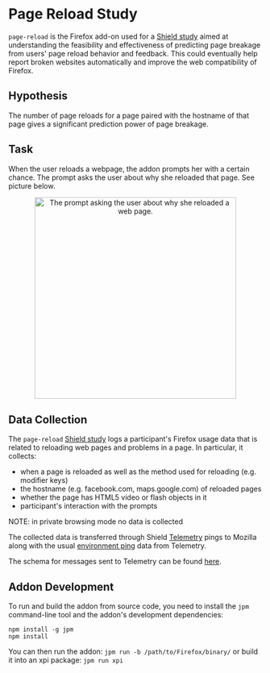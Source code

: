 # Page Reload Study
`page-reload` is the Firefox add-on used for a [Shield study](https://wiki.mozilla.org/Firefox/Shield/Shield_Studies) aimed at understanding the feasibility and effectiveness of predicting page breakage from users' page reload behavior and feedback. This could eventually help report broken websites automatically and improve the web compatibility of Firefox.

## Hypothesis
The number of page reloads for a page paired with the hostname of that page gives a significant prediction power of page breakage.

## Task
When the user reloads a webpage, the addon prompts her with a certain chance. The prompt asks the user about why she reloaded that page. See picture below.

<div align="center">
    <img alt="The prompt asking the user about why she reloaded a web page." src="https://people-mozilla.org/~kardekani/page-reload/screenshots/browser-ss.png" height="400px"/>
</div>

## Data Collection

The `page-reload` [Shield study](https://wiki.mozilla.org/Firefox/Shield/Shield_Studies) logs a participant's Firefox usage data that is related to reloading web pages and problems in a page. In particular, it collects:

- when a page is reloaded as well as the method used for reloading (e.g. modifier keys)
- the hostname (e.g. facebook.com, maps.google.com) of reloaded pages
- whether the page has HTML5 video or flash objects in it
- participant's interaction with the prompts

NOTE: in private browsing mode no data is collected

The collected data is transferred through Shield [Telemetry](https://wiki.mozilla.org/T\elemetry) pings to Mozilla along with the usual [environment ping](http://gecko.readthedocs.io/en/latest/toolkit/components/telemetry/telemetry/data/environment.html) data from Telemetry. 


The schema for messages sent to Telemetry can be found [here](https://github.com/raymak/page-reload/blob/master/schemas/schema.json).

## Addon Development
To run and build the addon from source code, you need to install the `jpm` command-line tool and the addon's development dependencies:
```
npm install -g jpm
npm install
```

You can then run the addon:
```jpm run -b /path/to/Firefox/binary/```
or build it into an xpi package:
```jpm run xpi```